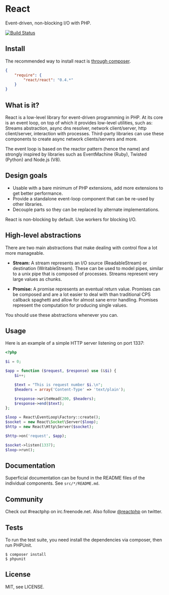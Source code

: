 # React

Event-driven, non-blocking I/O with PHP.

[![Build Status](https://secure.travis-ci.org/reactphp/react.png?branch=master)](http://travis-ci.org/reactphp/react)

## Install

The recommended way to install react is [through composer](http://getcomposer.org).

```JSON
{
    "require": {
        "react/react": "0.4.*"
    }
}
```

## What is it?

React is a low-level library for event-driven programming in PHP. At its core
is an event loop, on top of which it  provides low-level utilities, such as:
Streams abstraction, async dns resolver, network client/server, http
client/server, interaction with processes. Third-party libraries can use these
components to create async network clients/servers and more.

The event loop is based on the reactor pattern (hence the name) and strongly
inspired by libraries such as EventMachine (Ruby), Twisted (Python) and
Node.js (V8).

## Design goals

* Usable with a bare minimum of PHP extensions, add more extensions to get better performance.
* Provide a standalone event-loop component that can be re-used by other libraries.
* Decouple parts so they can be replaced by alternate implementations.

React is non-blocking by default. Use workers for blocking I/O.

## High-level abstractions

There are two main abstractions that make dealing with control flow a lot more
manageable.

* **Stream:** A stream represents an I/O source (ReadableStream) or
  destination (WritableStream). These can be used to model pipes, similar
  to a unix pipe that is composed of processes. Streams represent very large
  values as chunks.

* **Promise:** A promise represents an eventual return value. Promises can be
  composed and are a lot easier to deal with than traditional CPS callback
  spaghetti and allow for almost sane error handling. Promises represent the
  computation for producing single values.

You should use these abstractions whenever you can.

## Usage

Here is an example of a simple HTTP server listening on port 1337:
```php
<?php

$i = 0;

$app = function ($request, $response) use (&$i) {
    $i++;

    $text = "This is request number $i.\n";
    $headers = array('Content-Type' => 'text/plain');

    $response->writeHead(200, $headers);
    $response->end($text);
};

$loop = React\EventLoop\Factory::create();
$socket = new React\Socket\Server($loop);
$http = new React\Http\Server($socket);

$http->on('request', $app);

$socket->listen(1337);
$loop->run();
```

## Documentation

Superficial documentation can be found in the README files of the individual
components. See `src/*/README.md`.

## Community

Check out #reactphp on irc.freenode.net. Also follow
[@reactphp](https://twitter.com/reactphp) on twitter.

## Tests

To run the test suite, you need install the dependencies via composer, then
run PHPUnit.

    $ composer install
    $ phpunit

## License

MIT, see LICENSE.
